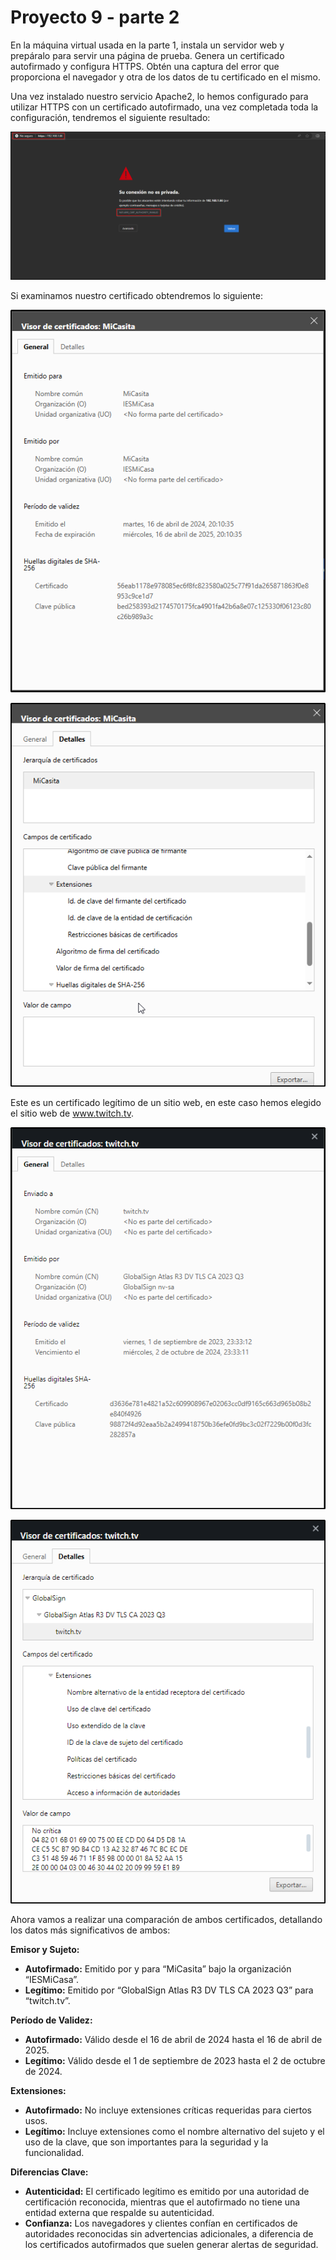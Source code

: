 # Proyecto 9 - parte 2

En la máquina virtual usada en la parte 1, instala un servidor web y prepáralo para servir una página de prueba. Genera un certificado autofirmado y configura HTTPS. Obtén una captura del error que proporciona el navegador y otra de los datos de tu certificado en el mismo.

Una vez instalado nuestro servicio Apache2, lo hemos configurado para utilizar HTTPS con un certificado autofirmado, una vez completada toda la configuración, tendremos el siguiente resultado:

![parte2.1.png](img/parte2.1.png)

Si examinamos nuestro certificado obtendremos lo siguiente:

![parte2.2.png](img/parte2.2.png)

![Untitled](img/Untitled.png)

Este es un certificado legítimo de un sitio web, en este caso hemos elegido el sitio web de www.twitch.tv.

![parte2.3.png](img/parte2.3.png)

![Untitled](img/Untitled%201.png)

Ahora vamos a realizar una comparación de ambos certificados, detallando los datos más significativos de ambos:

**Emisor y Sujeto:**

- **Autofirmado:** Emitido por y para “MiCasita” bajo la organización “IESMiCasa”.
- **Legítimo:** Emitido por “GlobalSign Atlas R3 DV TLS CA 2023 Q3” para “twitch.tv”.

**Período de Validez:**

- **Autofirmado:** Válido desde el 16 de abril de 2024 hasta el 16 de abril de 2025.
- **Legítimo:** Válido desde el 1 de septiembre de 2023 hasta el 2 de octubre de 2024.

**Extensiones:**

- **Autofirmado:** No incluye extensiones críticas requeridas para ciertos usos.
- **Legítimo:** Incluye extensiones como el nombre alternativo del sujeto y el uso de la clave, que son importantes para la seguridad y la funcionalidad.

**Diferencias Clave:**

- **Autenticidad:** El certificado legítimo es emitido por una autoridad de certificación reconocida, mientras que el autofirmado no tiene una entidad externa que respalde su autenticidad.
- **Confianza:** Los navegadores y clientes confían en certificados de autoridades reconocidas sin advertencias adicionales, a diferencia de los certificados autofirmados que suelen generar alertas de seguridad.
